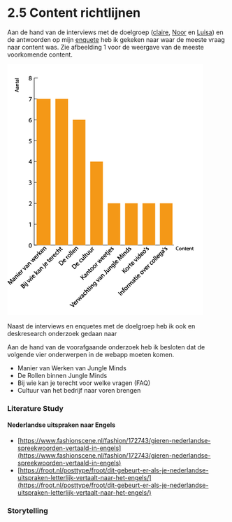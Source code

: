 # 2.5 Content richtlijnen

Aan de hand van de interviews met de doelgroep \([claire](../onderzoek-methodes/interviews/6.1.4-team-designer-claire.md), [Noor](../onderzoek-methodes/interviews/6.1.5-visual-designer-noor.md) en [Luisa](../onderzoek-methodes/interviews/6.1.6-frontend-developer-luisa.md)\) en de antwoorden op mijn [enquete](../onderzoek-methodes/surveys/survey-working-at-jungle-minds.md) heb ik gekeken naar waar de meeste vraag naar content was. Zie afbeelding 1 voor de weergave van de meeste voorkomende content.

![Afbeelding 12: Visuele weergave van de meeste voorkomende vraag naar content.](../.gitbook/assets/tabellen-project-01.png)

Naast de interviews en enquetes met de doelgroep heb ik ook en deskresearch onderzoek gedaan naar

Aan de hand van de voorafgaande onderzoek heb ik besloten dat de volgende vier onderwerpen in de webapp moeten komen. 

* Manier van Werken van Jungle Minds
* De Rollen binnen Jungle Minds
* Bij wie kan je terecht voor welke vragen \(FAQ\)
* Cultuur van het bedrijf naar voren brengen

### 

### Literature Study

#### Nederlandse uitspraken naar Engels

* [https://www.fashionscene.nl/fashion/172743/gieren-nederlandse-spreekwoorden-vertaald-in-engels](https://www.fashionscene.nl/fashion/172743/gieren-nederlandse-spreekwoorden-vertaald-in-engels)
* [https://froot.nl/posttype/froot/dit-gebeurt-er-als-je-nederlandse-uitspraken-letterlijk-vertaalt-naar-het-engels/](https://froot.nl/posttype/froot/dit-gebeurt-er-als-je-nederlandse-uitspraken-letterlijk-vertaalt-naar-het-engels/)



### Storytelling

